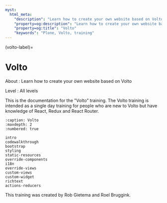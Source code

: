 ```yaml
---
myst:
  html_meta:
    "description": "Learn how to create your own website based on Volto"
    "property=og:description": "Learn how to create your own website based on Volto"
    "property=og:title": "Volto"
    "keywords": "Plone, Volto, training"
---
```


(volto-label)=

# Volto

About
: Learn how to create your own website based on Volto

Level
: All levels

This is the documentation for the "Volto" training.
The Volto training is intended as a single day training for people who are new to Volto
but have knowledge of React, Redux and React Router.

```{toctree}
:caption: Volto
:maxdepth: 2
:numbered: true

intro
codewalkthrough
bootstrap
styling
static-resources
override-components
i18n
override-views
custom-views
custom-widget
richtext
actions-reducers
```

This training was created by Rob Gietema and Roel Bruggink.
